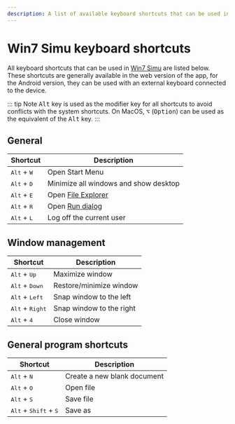 ```yaml
---
description: A list of available keyboard shortcuts that can be used in Win7 Simu.
---
```


# Win7 Simu keyboard shortcuts

All keyboard shortcuts that can be used in [Win7 Simu](./about.md) are listed below. These shortcuts are generally available in the web version of the app, for the Android version, they can be used with an external keyboard connected to the device.

::: tip Note
<kbd>Alt</kbd> key is used as the modifier key for all shortcuts to avoid conflicts with the system shortcuts. On MacOS, <kbd>⌥</kbd> (<kbd>Option</kbd>) can be used as the equivalent of the <kbd>Alt</kbd> key.
:::

## General

| Shortcut | Description |
| --- | --- |
| <kbd>Alt</kbd> + <kbd>W</kbd> | Open Start Menu |
| <kbd>Alt</kbd> + <kbd>D</kbd> | Minimize all windows and show desktop |
| <kbd>Alt</kbd> + <kbd>E</kbd> | Open [File Explorer](./simulated/fileexplorer.md) |
| <kbd>Alt</kbd> + <kbd>R</kbd> | Open [Run dialog](./simulated/run.md) |
| <kbd>Alt</kbd> + <kbd>L</kbd> | Log off the current user |

## Window management

| Shortcut | Description |
| --- | --- |
| <kbd>Alt</kbd> + <kbd>Up</kbd> | Maximize window |
| <kbd>Alt</kbd> + <kbd>Down</kbd> | Restore/minimize window |
| <kbd>Alt</kbd> + <kbd>Left</kbd> | Snap window to the left |
| <kbd>Alt</kbd> + <kbd>Right</kbd> | Snap window to the right |
| <kbd>Alt</kbd> + <kbd>4</kbd> | Close window |

## General program shortcuts

| Shortcut | Description |
| --- | --- |
| <kbd>Alt</kbd> + <kbd>N</kbd> | Create a new blank document |
| <kbd>Alt</kbd> + <kbd>O</kbd> | Open file |
| <kbd>Alt</kbd> + <kbd>S</kbd> | Save file |
| <kbd>Alt</kbd> + <kbd>Shift</kbd> + <kbd>S</kbd> | Save as |
